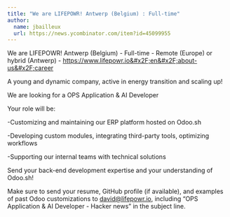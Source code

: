 ```yaml
---
title: "We are LIFEPOWR! Antwerp (Belgium) : Full-time"
author:
  name: jbailleux
  url: https://news.ycombinator.com/item?id=45099955
---
```

We are LIFEPOWR! Antwerp (Belgium) - Full-time - Remote (Europe) or hybrid (Antwerp) - <a href="https:&#x2F;&#x2F;www.lifepowr.io&#x2F;en&#x2F;about-us&#x2F;career" rel="nofollow">https:&#x2F;&#x2F;www.lifepowr.io&#x2F;en&#x2F;about-us&#x2F;career</a>

A young and dynamic company, active in energy transition and scaling up!

We are looking for a OPS Application &amp; AI Developer

Your role will be:

-Customizing and maintaining our ERP platform hosted on Odoo.sh

-Developing custom modules, integrating third-party tools, optimizing workflows

-Supporting our internal teams with technical solutions

Send your back-end development expertise and your understanding of Odoo.sh!

Make sure to send your resume, GitHub profile (if available), and examples of past Odoo customizations to david@lifepowr.io, including “OPS Application &amp; AI Developer - Hacker news” in the subject line.
<JobApplication />
